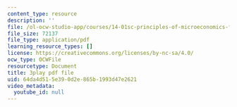 ```yaml
---
content_type: resource
description: ''
file: /ol-ocw-studio-app/courses/14-01sc-principles-of-microeconomics-fall-2011/64da4d515e390d2e865b1993d47e2621_ni0aX0tUAd0.pdf
file_size: 72137
file_type: application/pdf
learning_resource_types: []
license: https://creativecommons.org/licenses/by-nc-sa/4.0/
ocw_type: OCWFile
resourcetype: Document
title: 3play pdf file
uid: 64da4d51-5e39-0d2e-865b-1993d47e2621
video_metadata:
  youtube_id: null
---
```

